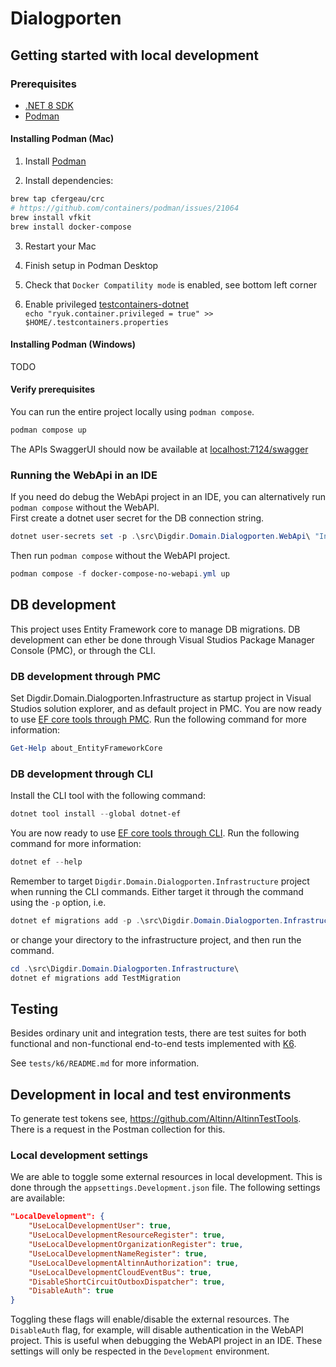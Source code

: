 # Dialogporten

## Getting started with local development

### Prerequisites
- [.NET 8 SDK](https://dotnet.microsoft.com/en-us/download/dotnet/8.0)
- [Podman](https://podman.io/)

#### Installing Podman (Mac)

1. Install [Podman](https://podman.io/)

2. Install dependencies:
```bash
brew tap cfergeau/crc
# https://github.com/containers/podman/issues/21064
brew install vfkit
brew install docker-compose
```

3. Restart your Mac

4. Finish setup in Podman Desktop

5. Check that `Docker Compatility mode` is enabled, see bottom left corner

6. Enable privileged [testcontainers-dotnet](https://github.com/testcontainers/testcontainers-dotnet/issues/876#issuecomment-1930397928)  
`echo "ryuk.container.privileged = true" >> $HOME/.testcontainers.properties`

#### Installing Podman (Windows)

TODO

#### Verify prerequisites

You can run the entire project locally using `podman compose`.
```powershell
podman compose up
```
The APIs SwaggerUI should now be available at [localhost:7124/swagger](https://localhost:7214/swagger/index.html)


### Running the WebApi in an IDE
If you need do debug the WebApi project in an IDE, you can alternatively run `podman compose` without the WebAPI.  
First create a dotnet user secret for the DB connection string.

```powershell
dotnet user-secrets set -p .\src\Digdir.Domain.Dialogporten.WebApi\ "Infrastructure:DialogDbConnectionString" "Server=localhost;Port=5432;Database=Dialogporten;User ID=postgres;Password=supersecret;"
```

Then run `podman compose` without the WebAPI project.
```powershell
podman compose -f docker-compose-no-webapi.yml up 
```

## DB development
This project uses Entity Framework core to manage DB migrations. DB development can ether be done through Visual Studios Package Manager Console (PMC), or through the CLI. 

### DB development through PMC
Set Digdir.Domain.Dialogporten.Infrastructure as startup project in Visual Studios solution explorer, and as default project in PMC. You are now ready to use [EF core tools through PMC](https://learn.microsoft.com/en-us/ef/core/cli/powershell). Run the following command for more information:
```powershell
Get-Help about_EntityFrameworkCore
```

### DB development through CLI
Install the CLI tool with the following command:
```powershell
dotnet tool install --global dotnet-ef
```

You are now ready to use [EF core tools through CLI](https://learn.microsoft.com/en-us/ef/core/cli/dotnet). Run the following command for more information:
```powershell
dotnet ef --help
```

Remember to target `Digdir.Domain.Dialogporten.Infrastructure` project when running the CLI commands. Either target it through the command using the `-p` option, i.e.
```powershell
dotnet ef migrations add -p .\src\Digdir.Domain.Dialogporten.Infrastructure\ TestMigration
```

or change your directory to the infrastructure project, and then run the command.
```powershell
cd .\src\Digdir.Domain.Dialogporten.Infrastructure\
dotnet ef migrations add TestMigration
```
## Testing

Besides ordinary unit and integration tests, there are test suites for both functional and non-functional end-to-end tests implemented with [K6](https://k6.io/).

See `tests/k6/README.md` for more information.

## Development in local and test environments
To generate test tokens see, https://github.com/Altinn/AltinnTestTools. There is a request in the Postman collection for this.

### Local development settings
We are able to toggle some external resources in local development. This is done through the `appsettings.Development.json` file. The following settings are available:
```json
"LocalDevelopment": {
    "UseLocalDevelopmentUser": true,
    "UseLocalDevelopmentResourceRegister": true,
    "UseLocalDevelopmentOrganizationRegister": true,
    "UseLocalDevelopmentNameRegister": true,
    "UseLocalDevelopmentAltinnAuthorization": true,
    "UseLocalDevelopmentCloudEventBus": true,
    "DisableShortCircuitOutboxDispatcher": true,
    "DisableAuth": true
}
```
Toggling these flags will enable/disable the external resources. The `DisableAuth` flag, for example, will disable authentication in the WebAPI project. This is useful when debugging the WebAPI project in an IDE. These settings will only be respected in the `Development` environment.
